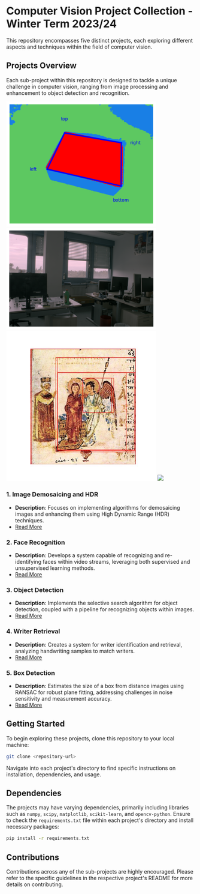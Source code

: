# Computer Vision Project Collection - Winter Term 2023/24

This repository encompasses five distinct projects, each exploring different aspects and techniques within the field of computer vision.

## Projects Overview

Each sub-project within this repository is designed to tackle a unique challenge in computer vision, ranging from image processing and enhancement to object detection and recognition.

<p float="left">
  <img src="Box_Detection/images/1.png" width="400" /> <!-- Adjust width as needed -->
  <img src="Demosaicing_HDR/results/8.png" width="400" /> <!-- Adjust width as needed -->
  <img src="Object_Detection/results/ca-annun1.jpg" width="400" /> <!-- Adjust width as needed -->
  <img src="results/4.png" width="400" /> <!-- Adjust width as needed -->
</p>


### 1. Image Demosaicing and HDR

- **Description**: Focuses on implementing algorithms for demosaicing images and enhancing them using High Dynamic Range (HDR) techniques.
- [Read More](Demosaicing_HDR/README.md)

### 2. Face Recognition

- **Description**: Develops a system capable of recognizing and re-identifying faces within video streams, leveraging both supervised and unsupervised learning methods.
- [Read More](Face_Recognition/README.md)

### 3. Object Detection

- **Description**: Implements the selective search algorithm for object detection, coupled with a pipeline for recognizing objects within images.
- [Read More](Object_Detection/README.md)

### 4. Writer Retrieval

- **Description**: Creates a system for writer identification and retrieval, analyzing handwriting samples to match writers.
- [Read More](Writer_Identification/README.md)

### 5. Box Detection

- **Description**: Estimates the size of a box from distance images using RANSAC for robust plane fitting, addressing challenges in noise sensitivity and measurement accuracy.
- [Read More](Box_Detection/README.md)

## Getting Started

To begin exploring these projects, clone this repository to your local machine:

```bash
git clone <repository-url>
```

Navigate into each project's directory to find specific instructions on installation, dependencies, and usage.

## Dependencies

The projects may have varying dependencies, primarily including libraries such as `numpy`, `scipy`, `matplotlib`, `scikit-learn`, and `opencv-python`. Ensure to check the `requirements.txt` file within each project's directory and install necessary packages:

```bash
pip install -r requirements.txt
```

## Contributions

Contributions across any of the sub-projects are highly encouraged. Please refer to the specific guidelines in the respective project's README for more details on contributing.

